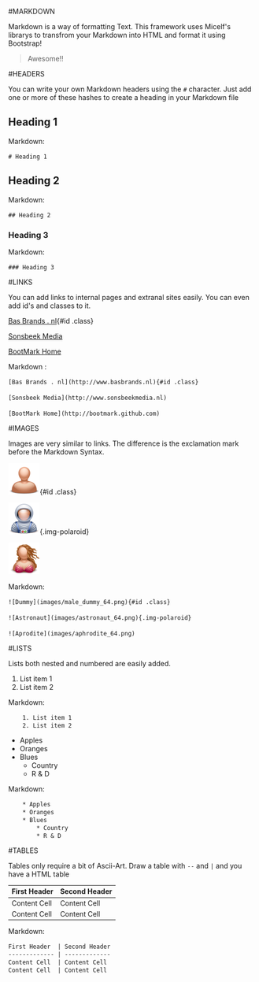 <section markdown="1" id="markdown" class="bootmark-section first">

#MARKDOWN

Markdown is a way of formatting Text. This framework uses Micelf's librarys to transfrom your Markdown into HTML and format it using Bootstrap!

> Awesome!!

</section>

<section markdown="1" id="headers">

#HEADERS

You can write your own Markdown headers using the `#` character. Just add one or more of these hashes to create a heading in your Markdown file

# Heading 1

Markdown:

    # Heading 1

## Heading 2

Markdown:

    ## Heading 2

### Heading 3

Markdown:

    ### Heading 3


</section>

<section markdown="1" id="links">

#LINKS

You can add links to internal pages and extranal sites easily. You can even add id's and classes to it.

[Bas Brands . nl](http://www.basbrands.nl){#id .class}

[Sonsbeek Media](http://www.sonsbeekmedia.nl)

[BootMark Home](http://bootmark.github.com)

Markdown :

    [Bas Brands . nl](http://www.basbrands.nl){#id .class}

    [Sonsbeek Media](http://www.sonsbeekmedia.nl)

    [BootMark Home](http://bootmark.github.com)


</section>

<section markdown="1" id="images">

#IMAGES

Images are very similar to links. The difference is the exclamation mark before the Markdown Syntax.

![Dummy](images/male_dummy_64.png){#id .class}

![Astronaut](images/astronaut_64.png){.img-polaroid}

![Aphrodite](images/aphrodite_64.png)

Markdown:

    ![Dummy](images/male_dummy_64.png){#id .class}

    ![Astronaut](images/astronaut_64.png){.img-polaroid}

    ![Aprodite](images/aphrodite_64.png)

</section>

<section markdown="1" id="lists">


#LISTS

Lists both nested and numbered are easily added.

1. List item 1
2. List item 2

Markdown:
~~~~~~~~~~~~~~~~~~~
    1. List item 1
    2. List item 2
~~~~~~~~~~~~~~~~~~~

* Apples
* Oranges
* Blues
    * Country
    * R & D

Markdown:
~~~~~~~~~~~~~~~~~~~
    * Apples
    * Oranges
    * Blues
        * Country
        * R & D
~~~~~~~~~~~~~~~~~~~



</section>

<section markdown="1" id="tables">

#TABLES

Tables only require a bit of Ascii-Art. Draw a table with `--` and `|` and you have a HTML table

First Header  | Second Header
------------- | -------------
Content Cell  | Content Cell
Content Cell  | Content Cell

Markdown:


    First Header  | Second Header
    ------------- | -------------
    Content Cell  | Content Cell
    Content Cell  | Content Cell

</section>
